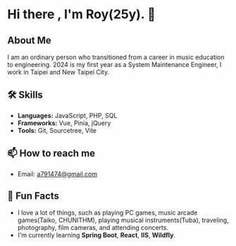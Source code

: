 # Hi there , I'm Roy(25y). 👋

<!--![Profile views](url) 未來建立個人網頁可以放這裡-->

## About Me
I am an ordinary person who transitioned from a career in music education to engineering. 2024 is my first year as a System Maintenance Engineer, I work in Taipei and New Taipei City.

## 🛠 Skills
- **Languages:** JavaScript, PHP, SQL
- **Frameworks:** Vue, Pinia, jQuery
- **Tools:** Git, Sourcetree, Vite

<!-- ## 🌟 Projects  未來有專案經歷放這裡
### [Project 1 Name](https://github.com/your-github-username/project1)
A brief description of Project 1.
-->

<!-- ## 📈 GitHub Stats  -->
<!-- ## 🔗 Connect with me 未來整理好個人資訊放這裡
- [LinkedIn](https://www.linkedin.com/in/hungyi-ke-351283201/)
-->

## 📫 How to reach me
- Email: [a791474@gmail.com](mailto:a791474@gmail.com)

## 🎉 Fun Facts
- I love a lot of things, such as playing PC games, music arcade games(Taiko, CHUNITHM), playing musical instruments(Tuba), traveling, photography, film cameras, and attending concerts.
- I'm currently learning **Spring Boot**, **React**, **IIS**, **Wildfly**.

<!--
Here are some ideas to get you started:
- 🔭 I’m currently working on ...
- 👯 I’m looking to collaborate on ...
- 🤔 I’m looking for help with ...
- 💬 Ask me about ...
- 😄 Pronouns: ...
-->
